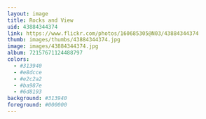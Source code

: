 ```yaml
---
layout: image
title: Rocks and View
uid: 43884344374
link: https://www.flickr.com/photos/160685305@N03/43884344374
thumb: images/thumbs/43884344374.jpg
image: images/43884344374.jpg
album: 72157671124488797
colors: 
  - #313940
  - #e8dcce
  - #e2c2a2
  - #ba987e
  - #6d8193
background: #313940
foreground: #000000
---
```


